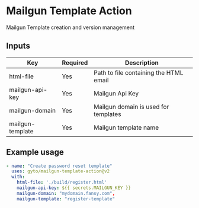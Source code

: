 # Mailgun Template Action

Mailgun Template creation and version management

## Inputs

| Key              | Required | Description                            |
|------------------|----------|----------------------------------------|
| html-file        | Yes      | Path to file containing the HTML email |
| mailgun-api-key  | Yes      | Mailgun Api Key                        |
| mailgun-domain   | Yes      | Mailgun domain is used for templates   |
| mailgun-template | Yes      | Mailgun template name                  |

## Example usage

```yaml
- name: "Create password reset template"
  uses: gyto/mailgun-template-action@v2
  with:
    html-file: './build/register.html'
    mailgun-api-key: ${{ secrets.MAILGUN_KEY }}
    mailgun-domain: "mydomain.fansy.com",
    mailgun-template: "register-template"
```
